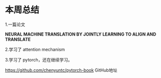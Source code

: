 # 本周总结

1.一篇论文

**NEURAL MACHINE TRANSLATION BY JOINTLY LEARNING TO ALIGN AND TRANSLATE**

2.学习了 attention mechanism

3.学习了 pytorch，还在继续学习。

https://github.com/chenyuntc/pytorch-book GitHub地址